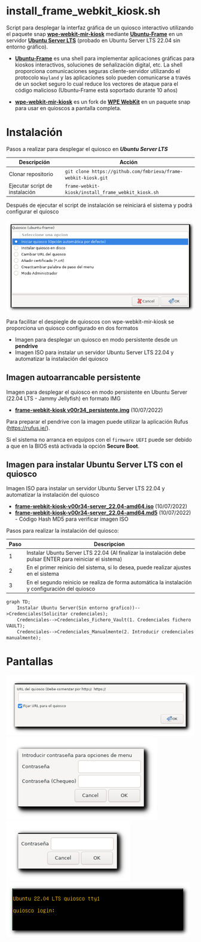 # install_frame_webkit_kiosk.sh 

Script para desplegar la interfaz gráfica de un quiosco interactivo  utilizando el paquete snap [**wpe-webkit-mir-kiosk**](https://gitlab.com/glancr/wpe-webkit-snap) mediante [**Ubuntu-Frame**](https://mir-server.io/ubuntu-frame) en un servidor [**Ubuntu Server LTS**](https://ubuntu.com/download/server) (probado en Ubuntu Server LTS 22.04 sin entorno gráfico).

- [**Ubuntu-Frame**](https://mir-server.io/ubuntu-frame) es una shell para implementar aplicaciones gráficas para kioskos interactivos, soluciones de señalización digital, etc. La shell proporciona comunicaciones seguras cliente-servidor utilizando el protocolo ```Wayland``` y las aplicaciones solo pueden comunicarse a través de un socket seguro lo cual reduce los vectores de ataque para el código malicioso (Ubuntu-Frame está soportado durante 10 años)

- [**wpe-webkit-mir-kiosk**](https://gitlab.com/glancr/wpe-webkit-snap) es un fork de [**WPE WebKit**](https://wpewebkit.org/) en un paquete snap para usar en quioscos a pantalla completa.

# Instalación

Pasos a realizar para desplegar el quiosco en ***Ubuntu Server LTS***

| Descripción | Acción |
| --- | ---- |
| Clonar repositorio | ```git clone https://github.com/fmbrieva/frame-webkit-kiosk.git```|
| Ejecutar script de instalación | ```frame-webkit-kiosk/install_frame_webkit_kiosk.sh```|

Después de ejecutar el script de instalación se reiniciará el sistema y podrá configurar el quiosco

<img src="images/frame-webkit-kiosk_01.png" >
  
Para facilitar el despiegle de quioscos con wpe-webkit-mir-kiosk se proporciona un quiosco configurado en dos formatos

- Imagen para desplegar un quiosco en modo persistente desde un **pendrive**
- Imagen ISO para instalar un servidor Ubuntu Server LTS 22.04 y automatizar la instalación del quiosco

## Imagen autoarrancable persistente 

Imagen para desplegar el quiosco en modo persistente en Ubuntu Server (22.04 LTS - Jammy Jellyfish) en formato IMG

- [**frame-webkit-kiosk v00r34_persistente.img**](https://drive.google.com/file/d/1jdU6VU5s2qzEto4L5-AjsCOtCc9z-Y48/view?usp=sharing) (10/07/2022) 

Para preparar el pendrive con la imagen puede utilizar la aplicación Rufus (https://rufus.ie/). 

Si el sistema no arranca en equipos con el ```firmware UEFI``` puede ser debido a que en la BIOS está activada la opción **Secure Boot**.

## Imagen para instalar Ubuntu Server LTS con el quiosco

Imagen ISO para instalar un servidor Ubuntu Server LTS 22.04 y automatizar la instalación del quiosco

- [**frame-webkit-kiosk-v00r34-server_22.04-amd64.iso**](https://drive.google.com/file/d/1G_a9wdiKLcE7agOzZ3lMZqzDmKWt34qj/view?usp=sharing) (10/07/2022)
- [**frame-webkit-kiosk-v00r34-server_22.04-amd64.md5**](https://drive.google.com/file/d/1YSXAL1DroPNZzh8S83QQ3niTfj1g5JSt/view?usp=sharing) (10/07/2022) - Código Hash MD5 para verificar imagen ISO 

Pasos para realizar la instalación del quiosco:

| Paso | Descripcion |
| --- | ---- |
| 1 | Instalar Ubuntu Server LTS 22.04 (Al finalizar la instalación debe pulsar ENTER para reiniciar el sistema) |
| 2 | En el primer reinicio del sistema, si lo desea, puede realizar ajustes en el sistema |
| 3 | En el segundo reinicio se realiza de forma automática la instalación y configuración del quiosco |

```mermaid
graph TD;
    Instalar Ubuntu Server(Sin entorno grafico))-->Credenciales(Solicitar credenciales);
    Credenciales-->Credenciales_Fichero_Vault(1. Credenciales fichero VAULT);
    Credenciales-->Credenciales_Manualmente(2. Introducir credenciales manualmente);
```
# Pantallas

  <img src="images/frame-webkit-kiosk_02.png" >
    
  <img src="images/frame-webkit-kiosk_04.png" >
  
  <img src="images/frame-webkit-kiosk_05.png" >

  <img src="images/frame-webkit-kiosk_06.png" >


